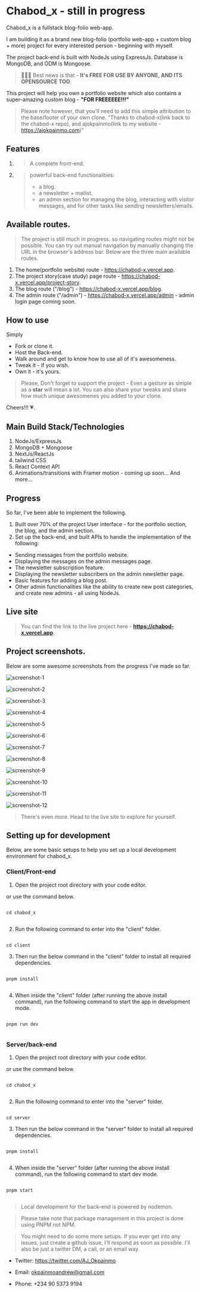 # Chabod_x - still in progress

Chabod_x is a fullstack blog-folio web-app.

I am building it as a brand new blog-folio (portfolio web-app + custom blog + more) project for every interested person - beginning with myself.

The project back-end is built with NodeJs using ExpressJs. Database is MongoDB, and ODM is Mongoose.

> 📢📢📢 Best news is that - **It's FREE FOR USE BY ANYONE, AND ITS OPENSOURCE TOO**.

This project will help you own a portfolio website which also contains a super-amazing custom blog - **"FOR FREEEEEE!!!"**

> Please note however, that you'll need to add this simple attribution to the base/footer of your own clone.
> "Thanks to chabod-x(link back to the chabod-x repo), and ajokpainmo(link to my website - https://ajokpainmo.com)"

## Features

1. > A complete front-end.
2. > powerful back-end functionalities:
   >
   > - a blog.
   > - a newsletter + mailist.
   > - an admin section for managing the blog, interacting with visitor messages, and for other tasks like sending newsletters/emails.

## Available routes.

> The project is still much in progress. so navigating routes might not be possible. You can try out manual navigation by manually changing the URL in the browser's address bar. Below are the three main available routes.

1. The home(portfolio website) route - https://chabod-x.vercel.app.
2. The project story(case study) page route - https://chabod-x.vercel.app/project-story.
3. The blog route ("/blog") - https://chabod-x.vercel.app/blog.
4. The admin route ("/admin") - https://chabod-x.vercel.app/admin - admin login page coming soon.

## How to use

Simply

- Fork or clone it.
- Host the Back-end.
- Walk around and get to know how to use all of it's awesomeness.
- Tweak it - if you wish.
- Own it - it's yours.

> Please, Don't forget to support the project - Even a gesture as simple as a **star** will mean a lot.
> You can also share your tweaks and share how much unique awesomenes you added to your clone.

Cheers!!! 💗.

## Main Build Stack/Technologies

1. NodeJs/ExpressJs
2. MongoDB + Mongoose
3. NextJs/ReactJs
4. tailwind CSS
5. React Context API
6. Animations/transitions with Framer motion - coming up soon...
   And more...

## Progress

So far, I've been able to implement the following.

1. Built over 70% of the project User interface - for the portfolio section, the blog, and the admin section.
2. Set up the back-end, and built APIs to handle the implementation of the following:

- Sending messages from the portfolio website.
- Displaying the messages on the admin messages page.
- The newsletter subscription feature.
- Displaying the newsletter subscribers on the admin newsletter page.
- Basic features for adding a blog post.
- Other admin functionalities like the ability to create new post categories, and create new admins - all using NodeJs.

## Live site

> You can find the link to the live project here - **https://chabod-x.vercel.app**.

## Project screenshots.

Below are some awesome screenshots from the progress I've made so far.

![screenshot-1](./client/assets/images/readme-images/screen-1.png)

![screenshot-2](./client/assets/images/readme-images/screen-2.png)

![screenshot-3](./client/assets/images/readme-images/screen-3.png)

![screenshot-4](./client/assets/images/readme-images/screen-4.png)

![screenshot-5](./client/assets/images/readme-images/screen-5.png)

![screenshot-6](./client/assets/images/readme-images/screen-6.png)

![screenshot-7](./client/assets/images/readme-images/screen-7.png)

![screenshot-8](./client/assets/images/readme-images/screen-8.png)

![screenshot-9](./client/assets/images/readme-images/screen-9.png)

![screenshot-10](./client/assets/images/readme-images/screen-10.png)

![screenshot-11](./client/assets/images/readme-images/screen-11.png)

![screenshot-12](./client/assets/images/readme-images/screen-12.png)

> There's even more. Head to the live site to explore for yourself.

## Setting up for development

Below, are some basic setups to help you set up a local development environment for chabod_x.

### Client/Front-end

1. Open the project root directory with your code editor.

or use the command below.

```

cd chabod_x


```

2. Run the following command to enter into the "client" folder.

```

cd client

```

3. Then run the below command in the "client" folder to install all required dependencies.

```

pnpm install


```

4. When inside the "client" folder (after running the above install command), run the following command to start the app in development mode.

```

pnpm run dev


```

### Server/back-end

1. Open the project root directory with your code editor.

or use the command below.

```

cd chabod_x


```

2. Run the following command to enter into the "server" folder.

```

cd server

```

3. Then run the below command in the "server" folder to install all required dependencies.

```

pnpm install


```

4. When inside the "server" folder (after running the above install command), run the following command to start dev mode.

```

pnpm start


```

> Local development for the back-end is powered by nodemon.

> Please take note that package management in this project is done using PNPM not NPM.

> You might need to do some more setups. If you ever get into any issues, just create a github issue, I'll respond as soon as possible. I'll also be just a twitter DM, a call, or an email way.

- Twitter: https://twitter.com/AJ_Okpainmo

- Email: okpainmoandrew@gmail.com

- Phone: +234 90 5373 9194
